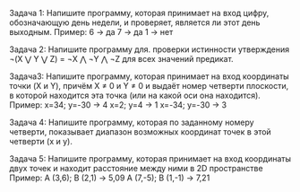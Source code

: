 Задача 1:
Напишите программу, которая принимает на вход цифру, обозначающую день недели, и проверяет, является ли этот день выходным.
Пример:
6 -> да
7 -> да
1 -> нет

Задача 2:
Напишите программу для. проверки истинности утверждения ¬(X ⋁ Y ⋁ Z) = ¬X ⋀ ¬Y ⋀ ¬Z для всех значений предикат.

Задача3:
Напишите программу, которая принимает на вход координаты точки (X и Y), причём X ≠ 0 и Y ≠ 0 и выдаёт номер четверти плоскости, 
в которой находится эта точка (или на какой оси она находится).
Пример:
x=34; y=-30 -> 4
x=2; y=4 -> 1
x=-34; y=-30 -> 3

Задача 4:
Напишите программу, которая по заданному номеру четверти, показывает диапазон возможных координат точек в этой четверти (x и y).

Задача 5:
Напишите программу, которая принимает на вход координаты двух точек и находит расстояние между ними в 2D пространстве
Пример:
A (3,6); B (2,1) -> 5,09
A (7,-5); B (1,-1) -> 7,21

